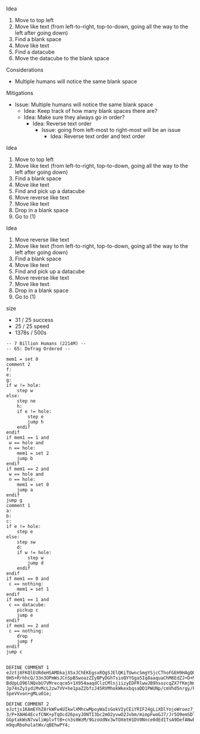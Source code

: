 
Idea
1. Move to top left
2. Move like text (from left-to-right, top-to-down, going all the way to the left after going down)
3. Find a blank space
4. Move like text
5. Find a datacube
6. Move the datacube to the blank space

Considerations
* Multiple humans will notice the same blank space

Mitigations
* Issue: Multiple humans will notice the same blank space
  * Idea: Keep track of how many blank spaces there are?
  * Idea: Make sure they always go in order?
    * Idea: Reverse text order
      * Issue: going from left-most to right-most will be an issue
        * Idea: Reverse text order and text order

Idea
1. Move to top left
2. Move like text (from left-to-right, top-to-down, going all the way to the left after going down)
3. Find a blank space
4. Move like text
5. Find and pick up a datacube
6. Move reverse like text
7. Move like text
8. Drop in a blank space
9. Go to (1)

Idea
1. Move reverse like text
2. Move like text (from left-to-right, top-to-down, going all the way to the left after going down)
3. Find a blank space
4. Move like text
5. Find and pick up a datacube
6. Move reverse like text
7. Move like text
8. Drop in a blank space
9. Go to (1)

size
* 31 / 25
success
* 25 / 25
speed
* 1378s / 500s


```
-- 7 Billion Humans (2214M) --
-- 65: Defrag Ordered --

mem1 = set 0
comment 2
f:
e:
g:
if w != hole:
	step w
else:
	step ne
	h:
	if e != hole:
		step e
		jump h
	endif
endif
if mem1 == 1 and
 w == hole and
 n == hole:
	mem1 = set 2
	jump b
endif
if mem1 == 2 and
 w == hole and
 n == hole:
	mem1 = set 0
	jump a
endif
jump g
comment 1
a:
b:
c:
if e != hole:
	step e
else:
	step sw
	d:
	if w != hole:
		step w
		jump d
	endif
endif
if mem1 == 0 and
 c == nothing:
	mem1 = set 1
endif
if mem1 == 1 and
 c == datacube:
	pickup c
	jump e
endif
if mem1 == 2 and
 c == nothing:
	drop
	jump f
endif
jump c


DEFINE COMMENT 1
eJztj8FKQlEURdeHSAMDkajXSxJChEKEgsxRQgSJElQKiTUwncSmgYSjcCThoFGEH9HAgQOReJ/RoEGf
0H5+RrhhcQ/33n3OPmWsJCnSpBSwoazZIyBPyDGhTsioQYYGga5Iq8aaquaChM8EdZJ+D+M2NMlxbecl
BdUpLO96lNQxbU7VMrecqcm5+1X954aaqdClzCMlnjiizyEDFRlwwJB9hsozcqZX7fKmjNniXTsmy0Q5
Jp74sZy1ydiMvMcL2zw7VV+he1paZ2bfzJ45RVMhokWkexbqsaDD1PWUNp/cmVhd5nrgy/kjp/w2P94v
5peVVvon+gMLu01e;

DEFINE COMMENT 2
eJztjs1KAmEYhZ8rkWFw4UIkwlXMhcwMpoyWaIsGokVIyCEiYRIF24gLiXDlYojoWroez7juEubA4Tu8
3/P+XAH64EcvfCNK+pTqOcd26pxyJONTI3bc2mO2yvwO2Jvbm/mimpFwoGJ7/Jr5O9emSDlzPTLTKxMt
GGptakWsN7vwliWplvTtB+cn3s0WzM/9GzoUdNx3wTOXmtH1DV0Nnce0dEdITsA9DefANwb+C7mmSULL
m9quRboholatWv/qBEhwPY4;


```



